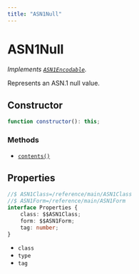 ```yaml
---
title: "ASN1Null"
---
```


# ASN1Null

_Implements [`ASN1Encodable`](/reference/main/ASN1Encodable)._

Represents an ASN.1 null value.

## Constructor

```ts
function constructor(): this;
```

### Methods

- [`contents()`](/reference/main/ASN1Null/contents)

## Properties

```ts
//$ ASN1Class=/reference/main/ASN1Class
//$ ASN1Form=/reference/main/ASN1Form
interface Properties {
	class: $$ASN1Class;
	form: $$ASN1Form;
	tag: number;
}
```

- `class`
- `type`
- `tag`
